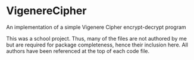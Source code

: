# VigenereCipher
An implementation of a simple Vigenere Cipher encrypt-decrypt program

This was a school project. 
Thus, many of the files are not authored by me but are required for package completeness, hence their inclusion here. 
All authors have been referenced at the top of each code file.
